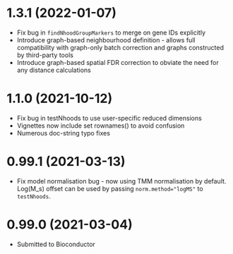 # 1.3.1 (2022-01-07)
+ Fix bug in `findNhoodGroupMarkers` to merge on gene IDs explicitly
+ Introduce graph-based neighbourhood definition - allows full compatibility with graph-only batch correction and graphs constructed by third-party tools
+ Introduce graph-based spatial FDR correction to obviate the need for any distance calculations

# 1.1.0 (2021-10-12)
+ Fix bug in testNhoods to use user-specific reduced dimensions
+ Vignettes now include set rownames() to avoid confusion
+ Numerous doc-string typo fixes

# 0.99.1 (2021-03-13)
+ Fix model normalisation bug - now using TMM normalisation by default. Log(M_s) offset can be used by passing `norm.method="logMS"` to `testNhoods`.

# 0.99.0 (2021-03-04)
+ Submitted to Bioconductor

